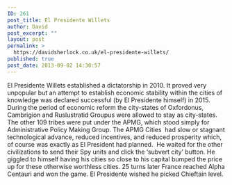 ```yaml
---
ID: 261
post_title: El Presidente Willets
author: David
post_excerpt: ""
layout: post
permalink: >
  https://davidsherlock.co.uk/el-presidente-willets/
published: true
post_date: 2013-09-02 14:30:57
---
```

El Presidente Willets established a dictatorship in 2010. It proved very unpopular but an attempt to establish economic stability within the cities of knowledge was declared successful (by El Presidente himself) in 2015. During the period of economic reform the city-states of Oxfordonus, Cambrigion and Ruslustratid Groupus were allowed to stay as city-states. The other 109 tribes were put under the APMG, which stood simply for Administrative Policy Making Group. The APMG Cities  had slow or stagnant technological advance, reduced incentives, and reduced prosperity which, of course was exactly as El President had planned.  He waited for the other civilizations to send their Spy units and click the ‘subvert city’ button. He giggled to himself having his cities so close to his capital bumped the price up for these otherwise worthless cities. 25 turns later France reached Alpha Centauri and won the game. El Presidente wished he picked Chieftain level.
